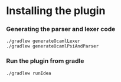 Installing the plugin
=====================

### Generating the parser and lexer code

	./gradlew generateOcamlLexer
	./gradlew generateOcamlPsiAndParser
	
### Run the plugin from gradle

    ./gradlew runIdea